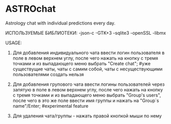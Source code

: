 # ASTROchat
Astrology chat with individual predictions every day.

ИСПОЛЬЗУЕМЫЕ БИБЛИОТЕКИ: 
    -json-c
    -GTK+3
    -sqlite3
    -openSSL
    -libmx

USAGE:
 1. Для добавления индивидуального чата ввести логин пользователя в поле в левом верхнем углу, 
 после чего нажать на кнопку с тремя точками и из выпадающего меню выбрать "Create chat";
 #уже существущие чаты, чаты с самим собой, чаты с несуществующими пользователями создать нельзя

 2. Для добавления групового чата ввести логины пользователей через запятую в поле в левом верхнем углу,
 после чего нажать на кнопку с тремя точками и из выпадающего меню выбрать "Group's users", после чего 
 в это же поле ввести имя группы и нажать на "Group`s name"/Enter;
 #experimental feature

 3. Для удаления чата/группы - нажать правой кнопкой мыши по нему



